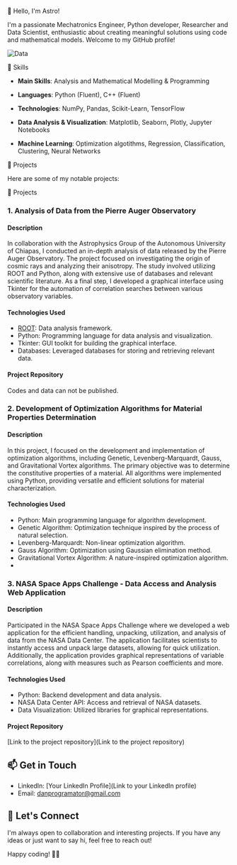 
👋 Hello, I'm Astro!

I'm a passionate Mechatronics Engineer, Python developer, Researcher and Data Scientist, enthusiastic about creating meaningful solutions using code and mathematical models. Welcome to my GitHub profile!

![Data](https://media.giphy.com/media/LaVp0AyqR5bGsC5Cbm/giphy.gif)

🚀 Skills
- **Main Skills**: Analysis and Mathematical Modelling  & Programming

- **Languages**: Python (Fluent), C++ (Fluent)

- **Technologies**: NumPy, Pandas, Scikit-Learn, TensorFlow

- **Data Analysis & Visualization**: Matplotlib, Seaborn, Plotly, Jupyter Notebooks

- **Machine Learning**: Optimization algotithms, Regression, Classification, Clustering, Neural Networks
  

🔧 Projects

Here are some of my notable projects:

🔧 Projects

### 1. Analysis of Data from the Pierre Auger Observatory

#### Description
In collaboration with the Astrophysics Group of the Autonomous University of Chiapas, I conducted an in-depth analysis of data released by the Pierre Auger Observatory. The project focused on investigating the origin of cosmic rays and analyzing their anisotropy. The study involved utilizing ROOT and Python, along with extensive use of databases and relevant scientific literature. As a final step, I developed a graphical interface using Tkinter for the automation of correlation searches between various observatory variables.

#### Technologies Used
- [ROOT](https://root.cern/): Data analysis framework.
- Python: Programming language for data analysis and visualization.
- Tkinter: GUI toolkit for building the graphical interface.
- Databases: Leveraged databases for storing and retrieving relevant data.

#### Project Repository
Codes and data can not be published.

### 2. Development of Optimization Algorithms for Material Properties Determination

#### Description
In this project, I focused on the development and implementation of optimization algorithms, including Genetic, Levenberg-Marquardt, Gauss, and Gravitational Vortex algorithms. The primary objective was to determine the constitutive properties of a material. All algorithms were implemented using Python, providing versatile and efficient solutions for material characterization.

#### Technologies Used
- Python: Main programming language for algorithm development.
- Genetic Algorithm: Optimization technique inspired by the process of natural selection.
- Levenberg-Marquardt: Non-linear optimization algorithm.
- Gauss Algorithm: Optimization using Gaussian elimination method.
- Gravitational Vortex Algorithm: A nature-inspired optimization algorithm.
- 
### 3. NASA Space Apps Challenge - Data Access and Analysis Web Application

#### Description
Participated in the NASA Space Apps Challenge where we developed a web application for the efficient handling, unpacking, utilization, and analysis of data from the NASA Data Center. The application facilitates scientists to instantly access and unpack large datasets, allowing for quick utilization. Additionally, the application provides graphical representations of variable correlations, along with measures such as Pearson coefficients and more.

#### Technologies Used
- Python: Backend development and data analysis.
- NASA Data Center API: Access and retrieval of NASA datasets.
- Data Visualization: Utilized libraries for graphical representations.

#### Project Repository
[Link to the project repository](Link to the project repository)

## 📫 Get in Touch

- LinkedIn: [Your LinkedIn Profile](Link to your LinkedIn profile)
- Email: danprogramator@gmail.com

## 🌟 Let's Connect

I'm always open to collaboration and interesting projects. If you have any ideas or just want to say hi, feel free to reach out!

Happy coding! 👨‍💻

<!---
AstroDanscience/AstroDanscience is a ✨ special ✨ repository because its `README.md` (this file) appears on your GitHub profile.
You can click the Preview link to take a look at your changes.
--->
